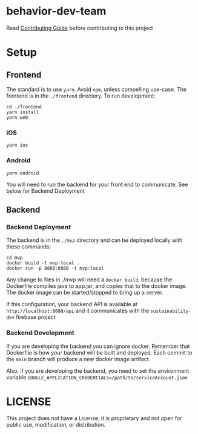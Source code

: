 # behavior-dev-team

Read [Contributing Guide](CONTRIBUTING.md) before contributing to this project

# Setup

## Frontend
The standard is to use `yarn`. Avoid `npm`, unless compelling use-case.
The frontend is in the `./frontend` directory. To run development:

```
cd ./frontend
yarn install
yarn web
```

### iOS
```yarn ios```

### Android
```yarn android```

You will need to run the backend for your front end to communicate. See below for Backend Deployment


## Backend
### Backend Deployment
The backend is in the `./mvp` directory and can be deployed locally with these commands:

```
cd mvp
docker build -t mvp:local .
docker run -p 8080:8080 -t mvp:local
```

Any change to files in ./mvp will need a `docker build`, because the Dockerfile compiles java to app.jar, and copies that to the docker image. The docker image can be started/stopped to bring up a server.

If this configuration, your backend API is available at `http://localhost:8080/api` and it communicates with the `sustainability-dev` firebase project


### Backend Development
If you are developing the backend you can ignore docker. Remember that Dockerfile is how your backend will be built and deployed. Each commit to the `main` branch will produce a new docker image artifact.

Also, if you are developing the backend, you need to set the environment variable ```GOOGLE_APPLICATION_CREDENTIALS=/path/to/serviceAccount.json```

# LICENSE

This project does not have a License, it is proprietary and not open for public use, modification, or distribution.

